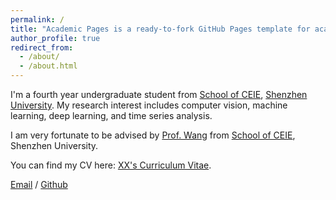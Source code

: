 ```yaml
---
permalink: /
title: "Academic Pages is a ready-to-fork GitHub Pages template for academic personal websites"
author_profile: true
redirect_from: 
  - /about/
  - /about.html
---
```



I'm a fourth year undergraduate student from [School of CEIE](https://ceie.szu.edu.cn/), [Shenzhen University](https://www.szu.edu.cn/). My research interest includes computer vision, machine learning, deep learning, and time series analysis.

I am very fortunate to be advised by [Prof. Wang](haowang@szu.edu.cn) from [School of CEIE](https://ceie.szu.edu.cn/), Shenzhen University.

You can find my CV here: [XX's Curriculum Vitae](../assets/Curriculum_Vitae.pdf).

[Email](mailto:2021280274@szu.edu.cn) / [Github](https://github.com/adCL8) 
